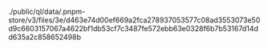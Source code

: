 ./public/ql/data/.pnpm-store/v3/files/3e/d463e74d00ef669a2fca278937053577c08ad3553073e50d9c6603157067a4622bf1db53cf7c3487fe572ebb63e0328f6b7b53167d14dd635a2c858652498b
